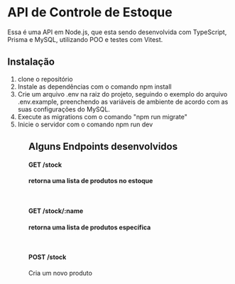 
<h1>API de Controle de Estoque</h1>
<p>Essa é uma API em Node.js, que esta sendo desenvolvida com TypeScript, Prisma e MySQL, utilizando POO e testes com Vitest.</p>


<h2>Instalação </h2>

<ol>
<li>clone o repositório</li>
<li>Instale as dependências com o comando npm install</li>
<li>Crie um arquivo .env na raiz do projeto, seguindo o exemplo do arquivo .env.example, preenchendo as variáveis de ambiente de acordo com as suas configurações do MySQL.</li>
<li>Execute as migrations com o comando "npm run migrate" </li>
<li>Inicie o servidor com o comando npm run dev </li>
<ol>


<h2>Alguns Endpoints desenvolvidos</h2>

<h4>GET /stock <h4>
<p>retorna uma lista de produtos no estoque</p>
</br>
<h4>GET /stock/:name <h4/>

<p>retorna uma lista de produtos específica<p>

</br>

<h4>POST /stock </h4>

<p>Cria um novo produto<p>

